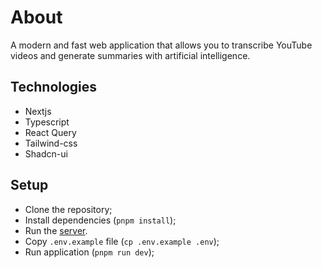 # About

A modern and fast web application that allows you to transcribe YouTube videos and generate summaries with artificial intelligence.

## Technologies

- Nextjs
- Typescript
- React Query
- Tailwind-css
- Shadcn-ui

## Setup

- Clone the repository;
- Install dependencies (`pnpm install`);
- Run the [server](https://github.com/Rafaelalmendra/you-transcribe-server).
- Copy `.env.example` file (`cp .env.example .env`);
- Run application (`pnpm run dev`);
